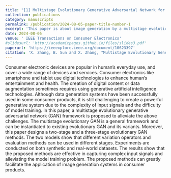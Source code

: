 ```yaml
---
title: "[1] Multistage Evolutionary Generative Adversarial Network for Image Generation"
collection: publications
category: manuscripts
permalink: /publication/2024-08-05-paper-title-number-1
excerpt: 'This paper is about image generation by a multistage evolutionary GAN method.'
date: 2024-08-05
venue: ' IEEE Transactions on Consumer Electronics'
#slidesurl: 'http://academicpages.github.io/files/slides3.pdf'
paperurl: 'https://ieeexplore.ieee.org/document/10623397'
citation: 'X. Zhang, B. Sun and X. Zhang, "Multistage Evolutionary Generative Adversarial Network for Image Generation," in IEEE Transactions on Consumer Electronics, vol. 70, no. 3, pp. 5483-5492, Aug. 2024, doi: 10.1109/TCE.2024.3438683.'
---
```


Consumer electronic devices are popular in human’s everyday use, and cover a wide range of devices and services. Consumer electronics like smartphone and tablet use digital technologies to enhance human’s entertainment and health. The creation of digital content or data augmentation sometimes requires using generative artificial intelligence technologies. Although data generation systems have been successfully used in some consumer products, it is still challenging to create a powerful generative system due to the complexity of input signals and the difficulty of model training. In this paper, a multistage evolutionary generative adversarial network (GAN) framework is proposed to alleviate the above challenges. The multistage evolutionary GAN is a general framework and can be instantiated to existing evolutionary GAN and its variants. Moreover, this paper designs a two-stage and a three-stage evolutionary GAN methods. The two models show that different variation operators and evaluation methods can be used in different stages. Experiments are conducted on both synthetic and real-world datasets. The results show that the proposed methods are effective in capturing complex input signals and alleviating the model training problem. The proposed methods can greatly facilitate the application of image generation systems in consumer products.
